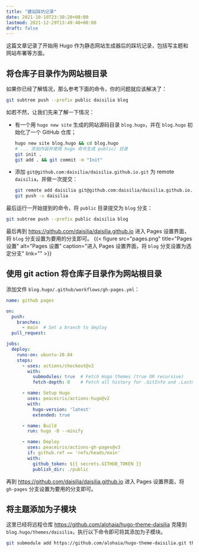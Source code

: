 ```yaml
---
title: "建站踩坑记录"
date: 2021-10-10T23:30:20+08:00
lastmod: 2021-12-29T13:49:40+08:00
draft: false
---
```


这篇文章记录了开始用 Hugo 作为静态网站生成器后的踩坑记录，包括写主题和网站布署等方面。

<!--more-->

## 将仓库子目录作为网站根目录

如果你已经了解情况，那么参考下面的命令，你的问题就应该解决了：

```bash
git subtree push --prefix public daisilia blog
```

如若不然，让我们先来了解一下情况：
- 有一个用 `hugo new site` 生成的网站源码目录 `blog.hugo`，并在 `blog.hugo` 初始化了一个 GitHub 仓库；
    ```bash
    hugo new site blog.hugo && cd blog.hugo
    # ... 添加内容并使用 hugo 命令生成 public/ 目录
    git init .
    git add . && git commit -m "Init"
    ```
- 添加 `git@github.com:daisilia/daisilia.github.io.git` 为 remote `daisilia`，并做一次提交：
    ```bash
    git remote add daisilia git@github.com:daisilia/daisilia.github.io.git
    git push -u daisilia
    ```

最后运行一开始提到的命令，将 `public` 目录提交为 `blog` 分支：

```bash
git subtree push --prefix public daisilia blog
```

最后再到 https://github.com/daisilia/daisilia.github.io 进入 Pages 设置界面，将 `blog` 分支设置为要用的分支即可。
{{< figure src="pages.png" title="Pages 设置" alt="Pages 设置" caption="进入 Pages 设置界面，将 `blog` 分支设置为选定分支" link="" >}}

## 使用 git action 将仓库子目录作为网站根目录

添加文件 `blog.hugo/.github/workflows/gh-pages.yml`：

```yaml
name: github pages

on:
  push:
    branches:
      - main  # Set a branch to deploy
  pull_request:

jobs:
  deploy:
    runs-on: ubuntu-20.04
    steps:
      - uses: actions/checkout@v2
        with:
          submodules: true  # Fetch Hugo themes (true OR recursive)
          fetch-depth: 0    # Fetch all history for .GitInfo and .Lastmod

      - name: Setup Hugo
        uses: peaceiris/actions-hugo@v2
        with:
          hugo-version: 'latest'
          extended: true

      - name: Build
        run: hugo -D --minify

      - name: Deploy
        uses: peaceiris/actions-gh-pages@v3
        if: github.ref == 'refs/heads/main'
        with:
          github_token: ${{ secrets.GITHUB_TOKEN }}
          publish_dir: ./public
```

再到 https://github.com/daisilia/daisilia.github.io 进入 Pages 设置界面，将 `gh-pages` 分支设置为要用的分支即可。

## 将主题添加为子模块

这里已经将远程仓库 https://github.com/alohaia/hugo-theme-daisilia 克隆到 `blog.hugo/themes/daisilia`，执行以下命令即可将其添加为子模块。

```bash
git submodule add https://github.com/alohaia/hugo-theme-daisilia.git themes/daisilia
```

